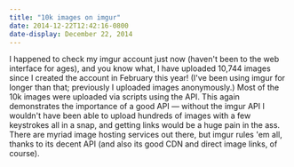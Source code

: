 ```yaml
---
title: "10k images on imgur"
date: 2014-12-22T12:42:16-0800
date-display: December 22, 2014
---
```

I happened to check my imgur account just now (haven't been to the web interface for ages), and you know what, I have uploaded 10,744 images since I created the account in February this year! (I've been using imgur for longer than that; previously I uploaded images anonymously.) Most of the 10k images were uploaded via scripts using the API. This again demonstrates the importance of a good API — without the imgur API I wouldn't have been able to upload hundreds of images with a few keystrokes all in a snap, and getting links would be a huge pain in the ass. There are myriad image hosting services out there, but imgur rules 'em all, thanks to its decent API (and also its good CDN and direct image links, of course).
